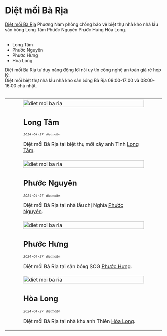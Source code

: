 <div vocab="https://schema.org/" typeof="Table">
	<h1 property="about">Diệt mối Bà Rịa</h1>
	<a href="https://dietmoibr.thuongmai.blog/dietmoi/baria/diet-moi-ba-ria.html" title="diệt mối bà rịa" target="_blank">Diệt mối Bà Rịa</a> Phương Nam phòng chống bảo vệ biệt thự nhà kho nhà lầu sân bóng Long Tâm Phước Nguyên Phước Hưng Hòa Long.<br><br>
	<ul><li>Long Tâm</li><li>Phước Nguyên</li><li>Phước Hưng</li><li>Hòa Long</li></ul>
	Diệt mối Bà Rịa tư duy năng động lời nói uy tín công nghệ an toàn giá rẻ hợp lý.<br>
	Diệt mối biệt thự nhà lầu nhà kho sân bóng Bà Rịa 09:00-17:00 và 08:00-16:00 chủ nhật.<br><br>
	<div style="width: 100%; text-align: center;">
		<table style="width: 100%;" class="table_dietmoibaria" property="cssSelector" content=".table_dietmoibaria">
			<tr>
				<td style="width: 10%;"></td>
				<td style="width: 80%;">
					<img class="image" src="https://wiki.thuongmai.blog/images/6/69/Logo-biet-thu-anh-tinh-long-tam.jpg" width="100%;" alt="diet moi ba ria"/>
					<h2>Long Tâm</h2>
					<div style="font-size: 10px;"><i>2024-04-27</i> &nbsp; <i>dietmoibr</i></div>
					<p>Diệt mối Bà Rịa tại biệt thự mới xây anh Tình <a href="https://dietmoibr.thuongmai.blog/dietmoi/baria/diet-moi-ba-ria-biet-thu-long-tam.html" title="diệt mối bà rịa" target="_blank">Long Tâm</a>.</p>
				</td>
				<td style="width: 10%;"></td>
			</tr>
			<tr>
				<td style="width: 10%;"></td>
				<td style="width: 80%;">
					<img class="image" src="https://wiki.thuongmai.blog/images/d/d3/Logo-nha-chi-nghia-phuoc-nguyen.jpg" width="100%;" alt="diet moi ba ria"/>
					<h2>Phước Nguyên</h2>
					<div style="font-size: 10px;"><i>2024-04-27</i> &nbsp; <i>dietmoibr</i></div>
					<p>Diệt mối Bà Rịa tại nhà lầu chị Nghĩa <a href="https://dietmoibr.thuongmai.blog/dietmoi/baria/diet-moi-ba-ria-nha-lau-phuoc-nguyen.html" title="diệt mối bà rịa" target="_blank">Phước Nguyên</a>.</p>
				</td>
				<td style="width: 10%;"></td>
			</tr>
			<tr>
				<td style="width: 10%;"></td>
				<td style="width: 80%;">
					<img class="image" src="https://wiki.thuongmai.blog/images/a/ad/Logo-san-van-dong-scg-phuoc-hung.jpg" width="100%;" alt="diet moi ba ria"/>
					<h2>Phước Hưng</h2>
					<div style="font-size: 10px;"><i>2024-04-27</i> &nbsp; <i>dietmoibr</i></div>
					<p>Diệt mối Bà Rịa tại sân bóng SCG <a href="https://dietmoibr.thuongmai.blog/dietmoi/baria/diet-moi-ba-ria-san-bong-phuoc-hung.html" title="diệt mối bà rịa" target="_blank">Phước Hưng</a>.</p>
				</td>
				<td style="width: 10%;"></td>
			</tr>
			<tr>
				<td style="width: 10%;"></td>
				<td style="width: 80%;">
					<img class="image" src="https://wiki.thuongmai.blog/images/4/47/Logo-nha-go-anh-thien-hoa-long.jpg" width="100%;" alt="diet moi ba ria"/>
					<h2>Hòa Long</h2>
					<div style="font-size: 10px;"><i>2024-04-27</i> &nbsp; <i>dietmoibr</i></div>
					<p>Diệt mối Bà Rịa tại nhà kho anh Thiên <a href="https://dietmoibr.thuongmai.blog/dietmoi/baria/diet-moi-ba-ria-nha-kho-hoa-long.html" title="diệt mối bà rịa" target="_blank">Hòa Long</a>.</p>
				</td>
				<td style="width: 10%;"></td>
			</tr>
		</table>
	</div>
</div>
